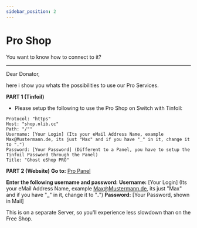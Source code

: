 ```yaml
---
sidebar_position: 2
---
```


# Pro Shop
You want to know how to connect to it?

---

Dear Donator,

here i show you whats the possibilities to use our Pro Services.

**PART 1 (Tinfoil)**
- Please setup the following to use the Pro Shop on Switch with Tinfoil:

```
Protocol: "https"
Host: "shop.nlib.cc"
Path: "/""
Username: [Your Login] (Its your eMail Address Name, example Max@Mustermann.de, its just "Max" and if you have "_" in it, change it to ".")
Password: [Your Password] (Different to a Panel, you have to setup the Tinfoil Password through the Panel)
Title: "Ghost eShop PRO"
```

**PART 2 (Website)**
**Go to:** [Pro Panel](https://pro.nlib.cc)

**Enter the following username and password:**
**Username:** [Your Login] (Its your eMail Address Name, example Max@Mustermann.de, its just "Max" and if you have "**_**" in it, change it to "**.**")
**Password:** [Your Password, shown in Mail]

This is on a separate Server, so you'll experience less slowdown than on the Free Shop.